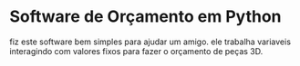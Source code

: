 <h1>Software de Orçamento em Python</h1>
<p>fiz este software bem simples para ajudar um amigo. ele trabalha variaveis interagindo com valores fixos para fazer o orçamento de peças 3D.
</p>
